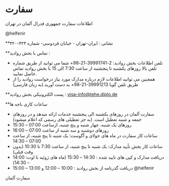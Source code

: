# سفارت 

اطلاعات سفارت جمهوری فدرال آلمان در تهران 

@helfenir

**نشانی :
ایران-تهران - خیابان فردوسی- شماره ۳۲۴-۳۲۰


**تماس با بخش روادید :
- تلفن اطلاعات بخش روادید: 2-39991741-21-98+
شما می توانید از طریق شماره تلفن بالا روزهای یکشنبه تا پنجشنبه از ساعت 7:30 الی 15 با بخش روادید تماس حاصل نمایید.
- همچنین می توانید اطلاعات لازم درباره مدارک مورد نیاز درخواست روادید را از طریق تلفن گویا 39991213-21-98+ به دست آورید.(به زبان فارسی)


**پست الکترونیکی بخش روادید : 
 visa-info@tehe.diplo.de


**ساعات کاری باجه ها 
- سفارت آلمان در روزهای یکشنبه  الی پنجشنبه خدمات ارائه میدهد و در روزهای جمعه و شنبه تعطیل است. (به جز تعطیلی های رسمی که اعلام میشود)
- روزهای یک شنبه، چهار شنبه و پنج شنبه، ازساعت 07:00 – 15:30
- روزهای دوشنبه و سه شنبه از ساعت 07:00 – 16:00
- ساعات کار سفارت در ماه های جولای و آگوست:  یک شنبه تا پنج شنبه، از ساعت 07:00 – 14:30
- ساعات کار بخش تأیید مدارک:  یک شنبه تا پنج شنبه، از ساعت 7:30 تا 10:30 (بدون وقت قبلی)
- دریافت مدارک و کپی های تایید شده :  14:30 – 15:30  (ماه های ژوئیه تا اوت: 14:00 – 14:30)
- دریافت گذرنامه از بخش روادید : 10:00 – 12:00 و 13:00 – 15:00
@helfenir

سفارت آلمان
